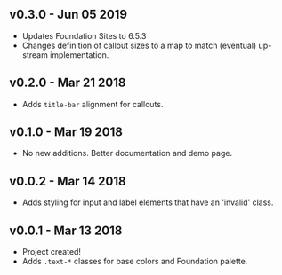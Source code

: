 ## v0.3.0 - Jun 05 2019
  + Updates Foundation Sites to 6.5.3
  + Changes definition of callout sizes to a map to match (eventual) up-stream implementation.

## v0.2.0 - Mar 21 2018
  + Adds `title-bar` alignment for callouts.

## v0.1.0 - Mar 19 2018
  + No new additions.  Better documentation and demo page.

## v0.0.2 - Mar 14 2018
  + Adds styling for input and label elements that have an 'invalid' class.

## v0.0.1 - Mar 13 2018
  + Project created!
  + Adds `.text-*` classes for base colors and Foundation palette.
